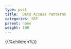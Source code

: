 ```yaml
---
type: post
title:  Data Access Patterns
categories: SBP
parent: none
weight: 100
---
```


{{%children%}}

